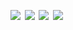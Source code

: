 <!-- <a href='https://www.linkedin.com/'><img src='assets/linkedin.svg' width='24%'/></a><a><img src='assets/none.png' width='1.33%'/></a><a href=''><img src='assets/linkedin.svg' width='24%'/></a><a><img src='assets/none.png' width='1.33%'/></a><a href=''><img src='assets/linkedin.svg' width='24%'/></a><a><img src='assets/none.png' width='1.33%'/></a><a href=''><img src='assets/linkedin.svg' width='24%'/></a> -->
<a href=''><img src='https://fakeimg.pl/400x405' width='24%'/></a><a><img src='assets/none.png' width='1.33%'/></a><a href=''><img src='https://fakeimg.pl/400x405' width='24%'/></a><a><img src='assets/none.png' width='1.33%'/></a><a href=''><img src='https://fakeimg.pl/400x405' width='24%'/></a><a><img src='assets/none.png' width='1.33%'/></a><a href=''><img src='https://fakeimg.pl/400x405' width='24%'/></a>